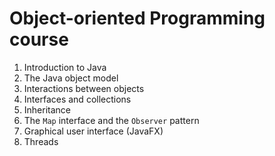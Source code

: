 # Object-oriented Programming course

1. Introduction to Java
2. The Java object model
3. Interactions between objects
4. Interfaces and collections
5. Inheritance
6. The `Map` interface and the `Observer` pattern
7. Graphical user interface (JavaFX)
8. Threads
